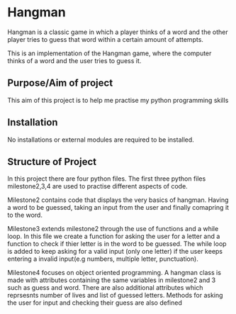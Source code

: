 # Hangman
Hangman is a classic game in which a player thinks of a word and the other player tries to guess that word within a certain amount of attempts.

This is an implementation of the Hangman game, where the computer thinks of a word and the user tries to guess it. 

## Purpose/Aim of project
This aim of this project is to help me practise my python programming skills

## Installation
No installations or external modules are required to be installed.

## Structure of Project
In this project there are four python files. The first three python files milestone2,3,4 are used to practise different aspects of code. 

Milestone2 contains code that displays the very basics of hangman. Having a word to be guessed, taking an input from the user and finally comapring it to the word.

Milestone3 extends milestone2 through the use of functions and a while loop. In this file we create a function for asking the user for a letter and a function to check if thier letter is in the word to be guessed. The while loop is added to keep asking for a valid input  (only one letter) if the user keeps entering a invalid input(e.g numbers, multiple letter, punctuation).

Milestone4 focuses on object oriented programming. A hangman class is made with attributes containing the same variables in milestone2 and 3 such as guess and word. There are also additional attributes which reprsesnts number of lives and list of guessed letters. Methods for asking the user for input and checking their guess are also defined